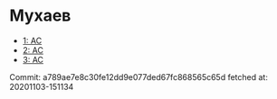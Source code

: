 # Мухаев
- [1: AC](1.md)
- [2: AC](2.md)
- [3: AC](3.md)

Commit: a789ae7e8c30fe12dd9e077ded67fc868565c65d
 fetched at: 20201103-151134
